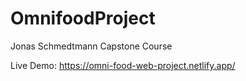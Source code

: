 # OmnifoodProject
Jonas Schmedtmann Capstone Course 


Live Demo: https://omni-food-web-project.netlify.app/
